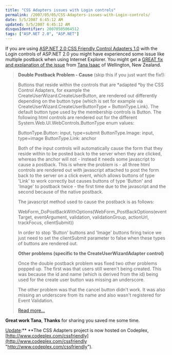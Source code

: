 ```yaml
---
title: "CSS Adapters issues with Login controls"
permalink: /2007/05/05/CSS-Adapters-issues-with-Login-controls/
date: 5/5/2007 6:45:12 AM
updated: 5/5/2007 6:45:12 AM
disqusIdentifier: 20070505064512
tags: ["ASP.NET 2.0", "ASP.NET"]
---
```

If you are using [ASP.NET 2.0 CSS Friendly Control Adapters 1.0](http://www.asp.net/cssadapters/) with the Login controls of ASP.NET 2.0 you might have experienced some issue like multiple postback when using Internet Explorer. You might get a [GREAT fix and explanation of the issue](http://forums.asp.net/ShowPost.aspx?PostID=1676119) from [Tana Isaac](http://forums.asp.net/members/ticanaer.aspx) of Wellington, New Zealand.

> **Double Postback Problem - Cause** (skip this if you just want the fix!):
<!-- more -->
> 
> Buttons that reside within the controls that are *adapted *by the CSS Control Adapters, for example the CreateUserWizard.CreateUserButton, are rendered out differently depending on the button type (which is set for example via CreateUserWizard.CreateUserButtonType = ButtonType.Link). The default button type used by the membership controls is Button. The following html controls are rendered out for the different System.Web.UI.WebControls.ButtonType enum values:
> 
> ButtonType.Button: input, type=submit
> ButtonType.Image: input, type=image
> ButtonType.Link: anchor
> 
> Both of the input controls will automatically cause the form that they reside within to be posted back to the server when they are clicked, whereas the anchor will not - instead it needs some javascript to cause a postback. This is where the problem is - all three html controls are rendered out with javascript attached to post the form back to the server on a click event, which allows buttons of type 'Link' to work correctly but causes buttons of type 'Button' and 'Image' to postback twice - the first time due to the javascript and the second because of the native postback.
> 
> The javascript method used to cause the postback is as follows:
> 
> WebForm_DoPostBackWithOptions(WebForm_PostBackOptions(eventTarget, eventArgument, validation, validationGroup, actionUrl, trackFocus, clientSubmit))
> 
> In order to stop 'Button' buttons and 'Image' buttons firing twice we just need to set the clientSubmit parameter to false when these types of buttons are rendered out.
> 
> **Other problems (specific to the CreateUserWizardAdapter control)**
> 
> Once the double postback problem was fixed two other problems popped up. The first was that users still weren't being created. This was because the id and name (which is derived from the id) being used for the create user button was missing an underscore.
> 
> The other problem was that the cancel button didn't work. It was also missing an underscore from its name and also wasn't registered for Event Validation.
> 
> [Read more...](http://forums.asp.net/ShowPost.aspx?PostID=1676119)

**Great work Tana**, **Thanks** for sharing you saved me some time.

<u>Update</u>:** **The CSS Adapters project is now hosted on Codeplex, [http://www.codeplex.com/cssfriendly](http://www.codeplex.com/cssfriendly "http://www.codeplex.com/cssfriendly").
